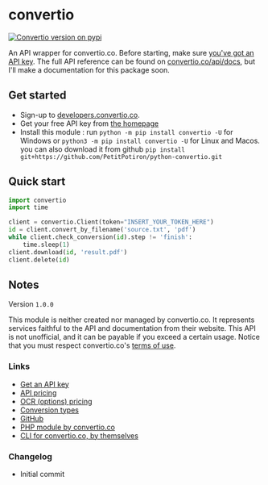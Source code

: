 # convertio
[![Convertio version on pypi](https://img.shields.io/pypi/v/convertio.svg)](https://pypi.org/project/convertio)

An API wrapper for convertio.co. Before starting, make sure [you've got an API key](https://developers.convertio.co/user/registration/api?utm_source=api_top_btn). The full API reference can be found on [convertio.co/api/docs](https://convertio.co/api/docs), but I'll make a documentation for this package soon.

## Get started
- Sign-up to [developers.convertio.co](https://developers.convertio.co/user/registration/api?utm_source=api_top_btn).
- Get your free API key from [the homepage](https://developers.convertio.co)
- Install this module : run `python -m pip install convertio -U` for Windows or `python3 -m pip install convertio -U` for Linux and Macos. you can also download it from github `pip install git+https://github.com/PetitPotiron/python-convertio.git`

## Quick start
```python
import convertio
import time

client = convertio.Client(token="INSERT_YOUR_TOKEN_HERE")
id = client.convert_by_filename('source.txt', 'pdf')
while client.check_conversion(id).step != 'finish':
    time.sleep(1)
client.download(id, 'result.pdf')
client.delete(id)
```


## Notes

Version `1.0.0`

This module is neither created nor managed by convertio.co. It represents services faithful to the API and documentation from their website. This API is not unofficial, and it can be payable if you exceed a certain usage. Notice that you must respect convertio.co's [terms of use](https://convertio.co/terms).

### Links
- [Get an API key](https://developers.convertio.co/user/registration/api?utm_source=api_top_btn)
- [API pricing](https://developers.convertio.co/api/pricing)
- [OCR (options) pricing](https://developers.convertio.co/ocr/pricing)
- [Conversion types](https://convertio.co/formats)
- [GitHub](https:/github.com/PetitPotiron/python-convertio)
- [PHP module by convertio.co](https://github.com/convertio/convertio-php)
- [CLI for convertio.co, by themselves](https://developers.convertio.co/cli)

### Changelog
- Initial commit
